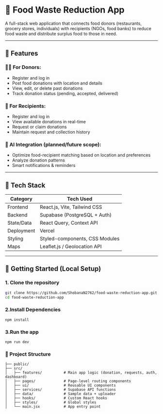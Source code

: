 # 🍱 Food Waste Reduction App

A full-stack web application that connects food donors (restaurants, grocery stores, individuals) with recipients (NGOs, food banks) to reduce food waste and distribute surplus food to those in need.

---

## 📌 Features

### 👨‍🍳 For Donors:
- Register and log in
- Post food donations with location and details
- View, edit, or delete past donations
- Track donation status (pending, accepted, delivered)

### 🏥 For Recipients:
- Register and log in
- View available donations in real-time
- Request or claim donations
- Maintain request and collection history

### 🤖 AI Integration (planned/future scope):
- Optimize food-recipient matching based on location and preferences
- Analyze donation patterns
- Smart notifications & reminders

---

## 🧰 Tech Stack

| Category        | Tech Used                      |
|----------------|--------------------------------|
| Frontend       | React.js, Vite, Tailwind CSS   |
| Backend        | Supabase (PostgreSQL + Auth)   |
| State/Data     | React Query, Context API       |
| Deployment     | Vercel                         |
| Styling        | Styled-components, CSS Modules |
| Maps           | Leaflet.js / Geolocation API   |

---

## 🚀 Getting Started (Local Setup)

### 1. Clone the repository

```bash
git clone https://github.com/ShobanaN2762/food-waste-reduction-app.git
cd food-waste-reduction-app
```

### 2.Install Dependencies

```
npm install
```

### 3.Run the app

```
npm run dev
```

### 📂 Project Structure
```
├── public/
├── src/
│   ├── features/          # Main app logic (donation, requests, auth, dashboard)
│   ├── pages/             # Page-level routing components
│   ├── ui/                # Reusable UI components
│   ├── services/          # Supabase API functions
│   ├── data/              # Sample data + uploader
│   ├── hooks/             # Custom React hooks
│   ├── styles/            # Global styles
│   └── main.jsx           # App entry point
```
